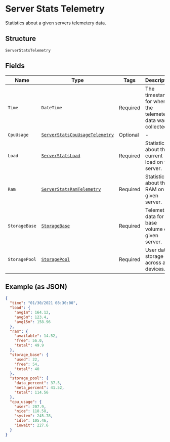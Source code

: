 
# Server Stats Telemetry

Statistics about a given servers telemetery data.

## Structure

`ServerStatsTelemetry`

## Fields

| Name | Type | Tags | Description |
|  --- | --- | --- | --- |
| `Time` | `DateTime` | Required | The timestamp for when the telemetery data was collected. |
| `CpuUsage` | [`ServerStatsCpuUsageTelemetry`](../../doc/models/server-stats-cpu-usage-telemetry.md) | Optional | - |
| `Load` | [`ServerStatsLoad`](../../doc/models/server-stats-load.md) | Required | Statistics about the current load on the server. |
| `Ram` | [`ServerStatsRamTelemetry`](../../doc/models/server-stats-ram-telemetry.md) | Required | Statistics about the RAM on a given server. |
| `StorageBase` | [`StorageBase`](../../doc/models/storage-base.md) | Required | Telemetry data for the base volume of a given server. |
| `StoragePool` | [`StoragePool`](../../doc/models/storage-pool.md) | Required | User data storage across all devices. |

## Example (as JSON)

```json
{
  "time": "01/30/2021 08:30:00",
  "load": {
    "avg1m": 164.12,
    "avg5m": 123.4,
    "avg15m": 158.96
  },
  "ram": {
    "available": 14.52,
    "free": 56.0,
    "total": 49.9
  },
  "storage_base": {
    "used": 22,
    "free": 54,
    "total": 40
  },
  "storage_pool": {
    "data_percent": 37.5,
    "meta_percent": 41.52,
    "total": 114.56
  },
  "cpu_usage": {
    "user": 207.9,
    "nice": 118.58,
    "system": 245.78,
    "idle": 105.46,
    "iowait": 227.6
  }
}
```

